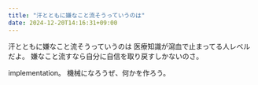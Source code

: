 ```yaml
---
title: "汗とともに嫌なこと流そうっていうのは"
date: 2024-12-20T14:16:31+09:00
---
```

汗とともに嫌なこと流そうっていうのは
医療知識が瀉血で止まってる人レベルだよ。
嫌なこと流すなら自分に自信を取り戻すしかないのさ。

implementation。
機械になろうぜ、何かを作ろう。

